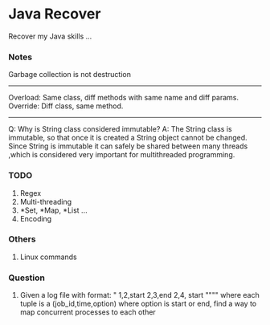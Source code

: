 # Java Recover

Recover my Java skills ...

### Notes

Garbage collection is not destruction

***

Overload: Same class, diff methods with same name and diff params. Override: Diff class, same method.

***

Q: Why is String class considered immutable?
A: The String class is immutable, so that once it is created a String object cannot be changed. Since String is immutable it can safely be shared between many threads ,which is considered very important for multithreaded programming.

### TODO

1. Regex
2. Multi-threading
3. *Set, *Map, *List ...
4. Encoding

### Others

1. Linux commands

### Question

1. Given a log file with format:
" 1,2,start
2,3,end
2,4, start """"
where each tuple is a (job_id,time,option) where option is start or end, find a way to map concurrent processes to each other